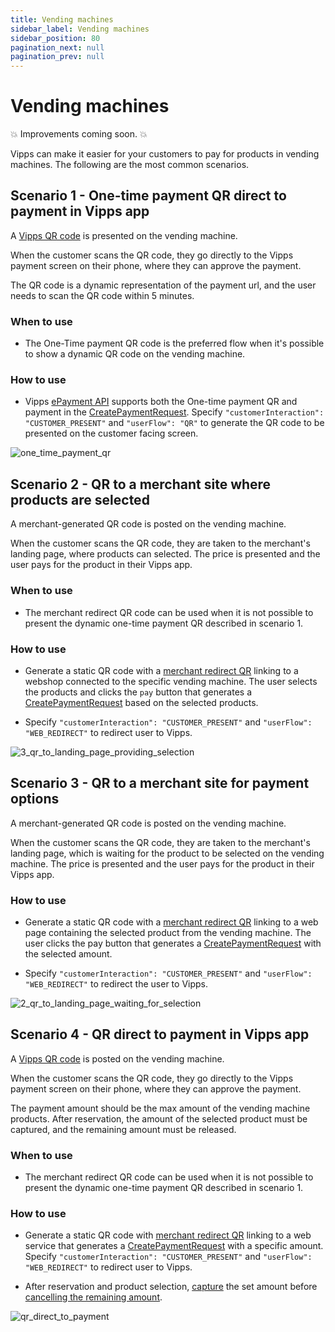 ```yaml
---
title: Vending machines
sidebar_label: Vending machines
sidebar_position: 80
pagination_next: null
pagination_prev: null
---
```


# Vending machines



💥 Improvements coming soon. 💥

Vipps can make it easier for your customers to pay for products in vending machines.
The following are the most common scenarios.

## Scenario 1 - One-time payment QR direct to payment in Vipps app

A [Vipps QR code](https://developer.vippsmobilepay.com/docs/APIs/qr-api/vipps-qr-one-time-payment-api-howitworks) is presented on the vending machine.

When the customer scans the QR code, they go directly to the Vipps payment screen on their phone, where they can approve the payment.

The QR code is a dynamic representation of the payment url, and the user needs to scan the QR code within 5 minutes.  

### When to use

* The One-Time payment QR code is the preferred flow when it's possible to show a dynamic QR code on the vending machine.

### How to use

* Vipps [ePayment API](https://developer.vippsmobilepay.com/docs/APIs/epayment-api) supports both the One-time payment QR and payment in the
[CreatePaymentRequest](https://developer.vippsmobilepay.com/api/epayment#tag/CreatePayments).
Specify `"customerInteraction": "CUSTOMER_PRESENT"` and  `"userFlow": "QR"` to generate the QR code to be presented on the customer facing screen.

![one_time_payment_qr](images/0_one_time_payment_qr.jpg)

## Scenario 2 - QR to a merchant site where products are selected

A merchant-generated QR code is posted on the vending machine.

When the customer scans the QR code,
they are taken to the merchant's landing page, where products can selected.
The price is presented and the user pays for the product in their Vipps app.

### When to use

* The merchant redirect QR code can be used when it is not possible to present the dynamic one-time payment QR described in scenario 1.

### How to use

* Generate a static QR code with a [merchant redirect QR](https://developer.vippsmobilepay.com/docs/APIs/qr-api/vipps-qr-api#merchant-redirect-qr-codes)
linking to a webshop connected to the specific vending machine. The user selects the products and clicks the `pay` button that generates a
[CreatePaymentRequest](https://developer.vippsmobilepay.com/docs/APIs/epayment-api/quick-start) based on the selected products.

* Specify `"customerInteraction": "CUSTOMER_PRESENT"` and `"userFlow": "WEB_REDIRECT"` to redirect user to Vipps.

![3_qr_to_landing_page_providing_selection](images/3_qr_to_landing_page_providing_selection.png)

## Scenario 3 - QR to a merchant site for payment options

A merchant-generated QR code is posted on the vending machine.

When the customer scans the QR code, they are taken to the merchant's landing page, which is waiting for the product to be selected on the vending machine.
The price is presented and the user pays for the product in their Vipps app.

### How to use

* Generate a static QR code with a
  [merchant redirect QR](https://developer.vippsmobilepay.com/docs/APIs/qr-api/vipps-qr-api#merchant-redirect-qr-codes)
  linking to a web page containing the selected product from the vending machine. The user clicks the pay button that generates a
  [CreatePaymentRequest](https://developer.vippsmobilepay.com/docs/APIs/epayment-api/quick-start) with the selected amount.

* Specify `"customerInteraction": "CUSTOMER_PRESENT"` and `"userFlow": "WEB_REDIRECT"` to redirect the user to Vipps.

![2_qr_to_landing_page_waiting_for_selection](images/2_qr_to_landing_page_waiting_for_selection.png)

## Scenario 4 - QR direct to payment in Vipps app

A [Vipps QR code](https://developer.vippsmobilepay.com/docs/APIs/qr-api/vipps-qr-api#merchant-redirect-qr-codes) is posted on the vending machine.

When the customer scans the QR code, they go directly to the Vipps payment screen on their phone, where they can approve the payment.

The payment amount should be the max amount of the vending machine products. After reservation, the amount of the selected product must be captured, and the remaining amount must be released.

### When to use

* The merchant redirect QR code can be used when it is not possible to present the dynamic one-time payment QR described in scenario 1.

### How to use

* Generate a static QR code with [merchant redirect QR](https://developer.vippsmobilepay.com/docs/APIs/qr-api/vipps-qr-api#merchant-redirect-qr-codes)
linking to a web service that generates a
[CreatePaymentRequest](https://developer.vippsmobilepay.com/docs/APIs/epayment-api/quick-start) with a specific amount.
Specify `"customerInteraction": "CUSTOMER_PRESENT"` and `"userFlow": "WEB_REDIRECT"` to redirect user to Vipps.

* After reservation and product selection, [capture](https://developer.vippsmobilepay.com/docs/APIs/epayment-api/operations/capture) the set amount before
[cancelling the remaining amount](https://developer.vippsmobilepay.com/docs/APIs/epayment-api/operations/cancel#cancel-after-a-partial-capture).

![qr_direct_to_payment](images/1_qr_direct_to_payment.png)
